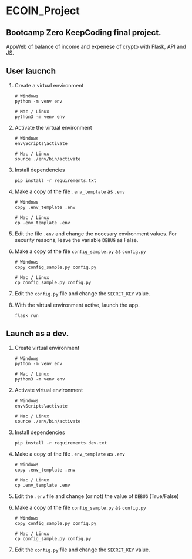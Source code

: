 # ECOIN_Project
## Bootcamp Zero KeepCoding final project.

AppWeb of balance of income and expenese of crypto with Flask, API and JS.

## User laucnch

1. Create a virtual environment

    ```Shell
    # Windows
    python -m venv env

    # Mac / Linux
    python3 -m venv env
    ```

2. Activate the virtual environment

    ```Shell
    # Windows
    env\Scripts\activate

    # Mac / Linux
    source ./env/bin/activate
    ```

3. Install dependencies

    ```Shell
    pip install -r requirements.txt
    ```

4. Make a copy of the file `.env_template` as `.env`

    ```Shell
    # Windows
    copy .env_template .env

    # Mac / Linux
    cp .env_template .env
    ```

5. Edit the file `.env` and change the necesary environment values. For security reasons, leave the variable `DEBUG` as False.

6. Make a copy of the file `config_sample.py` as `config.py`

    ```shell
    # Windows
    copy config_sample.py config.py

    # Mac / Linux
    cp config_sample.py config.py
    ```

7. Edit the `config.py` file and change the `SECRET_KEY` value.

8. With the virtual environment active, launch the app.

    ```Shell
    flask run
    ```

## Launch as a dev.
1. Create virtual environment

    ```Shell
    # Windows
    python -m venv env

    # Mac / Linux
    python3 -m venv env
    ```

2. Activate virtual environment
    ```Shell
    # Windows
    env\Scripts\activate

    # Mac / Linux
    source ./env/bin/activate
    ```

3. Install dependencies
    ```Shell
    pip install -r requirements.dev.txt
    ```

4. Make a copy of the file `.env_template` as `.env`

    ```shell
    # Windows
    copy .env_template .env

    # Mac / Linux
    cp .env_template .env
    ```

5. Edit the `.env` file and change (or not) the value of `DEBUG` (True/False)

6. Make a copy of the file `config_sample.py` as `config.py`

    ```shell
    # Windows
    copy config_sample.py config.py

    # Mac / Linux
    cp config_sample.py config.py
    ```

7. Edit the `config.py` file and change the `SECRET_KEY` value.